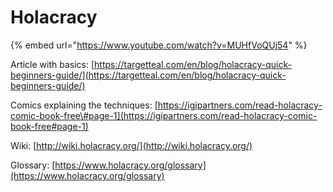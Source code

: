 # Holacracy

{% embed url="https://www.youtube.com/watch?v=MUHfVoQUj54" %}

Article with basics: [https://targetteal.com/en/blog/holacracy-quick-beginners-guide/](https://targetteal.com/en/blog/holacracy-quick-beginners-guide/)

Comics explaining the techniques: [https://igipartners.com/read-holacracy-comic-book-free\#page-1](https://igipartners.com/read-holacracy-comic-book-free#page-1)

Wiki: [http://wiki.holacracy.org/](http://wiki.holacracy.org/)

Glossary: [https://www.holacracy.org/glossary](https://www.holacracy.org/glossary)


